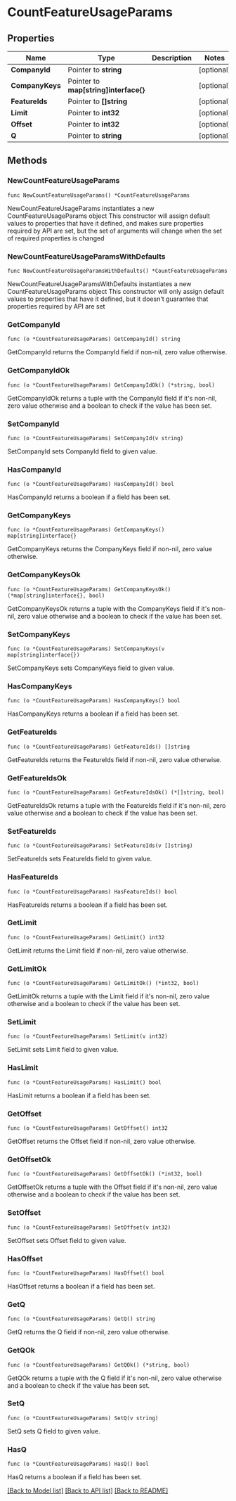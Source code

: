 # CountFeatureUsageParams

## Properties

Name | Type | Description | Notes
------------ | ------------- | ------------- | -------------
**CompanyId** | Pointer to **string** |  | [optional] 
**CompanyKeys** | Pointer to **map[string]interface{}** |  | [optional] 
**FeatureIds** | Pointer to **[]string** |  | [optional] 
**Limit** | Pointer to **int32** |  | [optional] 
**Offset** | Pointer to **int32** |  | [optional] 
**Q** | Pointer to **string** |  | [optional] 

## Methods

### NewCountFeatureUsageParams

`func NewCountFeatureUsageParams() *CountFeatureUsageParams`

NewCountFeatureUsageParams instantiates a new CountFeatureUsageParams object
This constructor will assign default values to properties that have it defined,
and makes sure properties required by API are set, but the set of arguments
will change when the set of required properties is changed

### NewCountFeatureUsageParamsWithDefaults

`func NewCountFeatureUsageParamsWithDefaults() *CountFeatureUsageParams`

NewCountFeatureUsageParamsWithDefaults instantiates a new CountFeatureUsageParams object
This constructor will only assign default values to properties that have it defined,
but it doesn't guarantee that properties required by API are set

### GetCompanyId

`func (o *CountFeatureUsageParams) GetCompanyId() string`

GetCompanyId returns the CompanyId field if non-nil, zero value otherwise.

### GetCompanyIdOk

`func (o *CountFeatureUsageParams) GetCompanyIdOk() (*string, bool)`

GetCompanyIdOk returns a tuple with the CompanyId field if it's non-nil, zero value otherwise
and a boolean to check if the value has been set.

### SetCompanyId

`func (o *CountFeatureUsageParams) SetCompanyId(v string)`

SetCompanyId sets CompanyId field to given value.

### HasCompanyId

`func (o *CountFeatureUsageParams) HasCompanyId() bool`

HasCompanyId returns a boolean if a field has been set.

### GetCompanyKeys

`func (o *CountFeatureUsageParams) GetCompanyKeys() map[string]interface{}`

GetCompanyKeys returns the CompanyKeys field if non-nil, zero value otherwise.

### GetCompanyKeysOk

`func (o *CountFeatureUsageParams) GetCompanyKeysOk() (*map[string]interface{}, bool)`

GetCompanyKeysOk returns a tuple with the CompanyKeys field if it's non-nil, zero value otherwise
and a boolean to check if the value has been set.

### SetCompanyKeys

`func (o *CountFeatureUsageParams) SetCompanyKeys(v map[string]interface{})`

SetCompanyKeys sets CompanyKeys field to given value.

### HasCompanyKeys

`func (o *CountFeatureUsageParams) HasCompanyKeys() bool`

HasCompanyKeys returns a boolean if a field has been set.

### GetFeatureIds

`func (o *CountFeatureUsageParams) GetFeatureIds() []string`

GetFeatureIds returns the FeatureIds field if non-nil, zero value otherwise.

### GetFeatureIdsOk

`func (o *CountFeatureUsageParams) GetFeatureIdsOk() (*[]string, bool)`

GetFeatureIdsOk returns a tuple with the FeatureIds field if it's non-nil, zero value otherwise
and a boolean to check if the value has been set.

### SetFeatureIds

`func (o *CountFeatureUsageParams) SetFeatureIds(v []string)`

SetFeatureIds sets FeatureIds field to given value.

### HasFeatureIds

`func (o *CountFeatureUsageParams) HasFeatureIds() bool`

HasFeatureIds returns a boolean if a field has been set.

### GetLimit

`func (o *CountFeatureUsageParams) GetLimit() int32`

GetLimit returns the Limit field if non-nil, zero value otherwise.

### GetLimitOk

`func (o *CountFeatureUsageParams) GetLimitOk() (*int32, bool)`

GetLimitOk returns a tuple with the Limit field if it's non-nil, zero value otherwise
and a boolean to check if the value has been set.

### SetLimit

`func (o *CountFeatureUsageParams) SetLimit(v int32)`

SetLimit sets Limit field to given value.

### HasLimit

`func (o *CountFeatureUsageParams) HasLimit() bool`

HasLimit returns a boolean if a field has been set.

### GetOffset

`func (o *CountFeatureUsageParams) GetOffset() int32`

GetOffset returns the Offset field if non-nil, zero value otherwise.

### GetOffsetOk

`func (o *CountFeatureUsageParams) GetOffsetOk() (*int32, bool)`

GetOffsetOk returns a tuple with the Offset field if it's non-nil, zero value otherwise
and a boolean to check if the value has been set.

### SetOffset

`func (o *CountFeatureUsageParams) SetOffset(v int32)`

SetOffset sets Offset field to given value.

### HasOffset

`func (o *CountFeatureUsageParams) HasOffset() bool`

HasOffset returns a boolean if a field has been set.

### GetQ

`func (o *CountFeatureUsageParams) GetQ() string`

GetQ returns the Q field if non-nil, zero value otherwise.

### GetQOk

`func (o *CountFeatureUsageParams) GetQOk() (*string, bool)`

GetQOk returns a tuple with the Q field if it's non-nil, zero value otherwise
and a boolean to check if the value has been set.

### SetQ

`func (o *CountFeatureUsageParams) SetQ(v string)`

SetQ sets Q field to given value.

### HasQ

`func (o *CountFeatureUsageParams) HasQ() bool`

HasQ returns a boolean if a field has been set.


[[Back to Model list]](../README.md#documentation-for-models) [[Back to API list]](../README.md#documentation-for-api-endpoints) [[Back to README]](../README.md)


